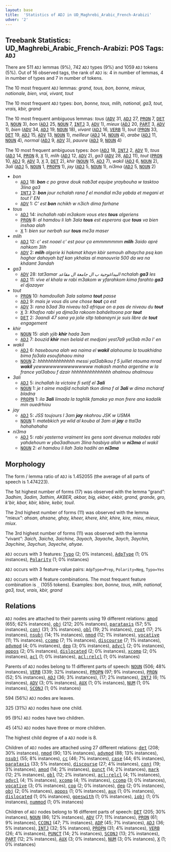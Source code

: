```yaml
---
layout: base
title:  'Statistics of ADJ in UD_Maghrebi_Arabic_French-Arabizi'
udver: '2'
---
```


## Treebank Statistics: UD_Maghrebi_Arabic_French-Arabizi: POS Tags: `ADJ`

There are 511 `ADJ` lemmas (9%), 742 `ADJ` types (9%) and 1059 `ADJ` tokens (5%).
Out of 16 observed tags, the rank of `ADJ` is: 4 in number of lemmas, 4 in number of types and 7 in number of tokens.

The 10 most frequent `ADJ` lemmas: <em>grand, tous, bon, bonne, mieux, nationale, bien, vrai, vivant, tout</em>

The 10 most frequent `ADJ` types:  <em>bon, bonne, tous, mlih, national, ga3, tout, vrais, kbir, grand</em>

The 10 most frequent ambiguous lemmas: <em>tous</em> (<tt><a href="qaf_arabizi-pos-ADV.html">ADV</a></tt> 31, <tt><a href="qaf_arabizi-pos-ADJ.html">ADJ</a></tt> 27, <tt><a href="qaf_arabizi-pos-PRON.html">PRON</a></tt> 7, <tt><a href="qaf_arabizi-pos-DET.html">DET</a></tt> 3, <tt><a href="qaf_arabizi-pos-NOUN.html">NOUN</a></tt> 3), <em>bon</em> (<tt><a href="qaf_arabizi-pos-ADJ.html">ADJ</a></tt> 25, <tt><a href="qaf_arabizi-pos-NOUN.html">NOUN</a></tt> 7, <tt><a href="qaf_arabizi-pos-INTJ.html">INTJ</a></tt> 3, <tt><a href="qaf_arabizi-pos-ADV.html">ADV</a></tt> 1), <em>mieux</em> (<tt><a href="qaf_arabizi-pos-ADJ.html">ADJ</a></tt> 20, <tt><a href="qaf_arabizi-pos-PART.html">PART</a></tt> 3, <tt><a href="qaf_arabizi-pos-ADV.html">ADV</a></tt> 1), <em>bien</em> (<tt><a href="qaf_arabizi-pos-ADV.html">ADV</a></tt> 34, <tt><a href="qaf_arabizi-pos-ADJ.html">ADJ</a></tt> 19, <tt><a href="qaf_arabizi-pos-NOUN.html">NOUN</a></tt> 18), <em>vivant</em> (<tt><a href="qaf_arabizi-pos-ADJ.html">ADJ</a></tt> 16, <tt><a href="qaf_arabizi-pos-VERB.html">VERB</a></tt> 1), <em>tout</em> (<tt><a href="qaf_arabizi-pos-PRON.html">PRON</a></tt> 33, <tt><a href="qaf_arabizi-pos-DET.html">DET</a></tt> 19, <tt><a href="qaf_arabizi-pos-ADJ.html">ADJ</a></tt> 15, <tt><a href="qaf_arabizi-pos-ADV.html">ADV</a></tt> 13, <tt><a href="qaf_arabizi-pos-NOUN.html">NOUN</a></tt> 1), <em>meilleur</em> (<tt><a href="qaf_arabizi-pos-ADJ.html">ADJ</a></tt> 14, <tt><a href="qaf_arabizi-pos-NOUN.html">NOUN</a></tt> 4), <em>arabe</em> (<tt><a href="qaf_arabizi-pos-ADJ.html">ADJ</a></tt> 11, <tt><a href="qaf_arabizi-pos-NOUN.html">NOUN</a></tt> 4), <em>normal</em> (<tt><a href="qaf_arabizi-pos-ADJ.html">ADJ</a></tt> 9, <tt><a href="qaf_arabizi-pos-ADV.html">ADV</a></tt> 3), <em>pauvre</em> (<tt><a href="qaf_arabizi-pos-ADJ.html">ADJ</a></tt> 9, <tt><a href="qaf_arabizi-pos-NOUN.html">NOUN</a></tt> 4)

The 10 most frequent ambiguous types:  <em>bon</em> (<tt><a href="qaf_arabizi-pos-ADJ.html">ADJ</a></tt> 18, <tt><a href="qaf_arabizi-pos-INTJ.html">INTJ</a></tt> 2, <tt><a href="qaf_arabizi-pos-ADV.html">ADV</a></tt> 1), <em>tous</em> (<tt><a href="qaf_arabizi-pos-ADJ.html">ADJ</a></tt> 14, <tt><a href="qaf_arabizi-pos-PRON.html">PRON</a></tt> 8, <tt><a href="qaf_arabizi-pos-X.html">X</a></tt> 1), <em>mlih</em> (<tt><a href="qaf_arabizi-pos-ADJ.html">ADJ</a></tt> 12, <tt><a href="qaf_arabizi-pos-ADV.html">ADV</a></tt> 2), <em>ga3</em> (<tt><a href="qaf_arabizi-pos-ADV.html">ADV</a></tt> 28, <tt><a href="qaf_arabizi-pos-ADJ.html">ADJ</a></tt> 11), <em>tout</em> (<tt><a href="qaf_arabizi-pos-PRON.html">PRON</a></tt> 10, <tt><a href="qaf_arabizi-pos-ADJ.html">ADJ</a></tt> 9, <tt><a href="qaf_arabizi-pos-ADV.html">ADV</a></tt> 3, <tt><a href="qaf_arabizi-pos-X.html">X</a></tt> 3, <tt><a href="qaf_arabizi-pos-DET.html">DET</a></tt> 2), <em>khir</em> (<tt><a href="qaf_arabizi-pos-NOUN.html">NOUN</a></tt> 15, <tt><a href="qaf_arabizi-pos-ADJ.html">ADJ</a></tt> 7), <em>wakil</em> (<tt><a href="qaf_arabizi-pos-ADJ.html">ADJ</a></tt> 6, <tt><a href="qaf_arabizi-pos-NOUN.html">NOUN</a></tt> 2), <em>3ali</em> (<tt><a href="qaf_arabizi-pos-ADJ.html">ADJ</a></tt> 5, <tt><a href="qaf_arabizi-pos-NOUN.html">NOUN</a></tt> 1, <tt><a href="qaf_arabizi-pos-PROPN.html">PROPN</a></tt> 1), <em>jay</em> (<tt><a href="qaf_arabizi-pos-ADJ.html">ADJ</a></tt> 5, <tt><a href="qaf_arabizi-pos-NOUN.html">NOUN</a></tt> 1), <em>ni3ma</em> (<tt><a href="qaf_arabizi-pos-ADJ.html">ADJ</a></tt> 5, <tt><a href="qaf_arabizi-pos-NOUN.html">NOUN</a></tt> 2)


* <em>bon</em>
  * <tt><a href="qaf_arabizi-pos-ADJ.html">ADJ</a></tt> 18: <em><b>bon</b> c po grave douk nab3at equipe yraybouha w tasktoo 3lina ga3</em>
  * <tt><a href="qaf_arabizi-pos-INTJ.html">INTJ</a></tt> 2: <em><b>bon</b> jour nchalah rana f el mondial m3a yabda et megani et tout l' EN</em>
  * <tt><a href="qaf_arabizi-pos-ADV.html">ADV</a></tt> 1: <em>C’ est <b>bon</b> nchikh w n3ich dima farhane</em>
* <em>tous</em>
  * <tt><a href="qaf_arabizi-pos-ADJ.html">ADJ</a></tt> 14: <em>inchallah rabi m3akom vous etes <b>tous</b> algeriens</em>
  * <tt><a href="qaf_arabizi-pos-PRON.html">PRON</a></tt> 8: <em>al hamdou li lah 3ala <b>tous</b> est esperons que <b>tous</b> va bien inshaa alah</em>
  * <tt><a href="qaf_arabizi-pos-X.html">X</a></tt> 1: <em>bien sur nerbah sur <b>tous</b> me3a maser</em>
* <em>mlih</em>
  * <tt><a href="qaf_arabizi-pos-ADJ.html">ADJ</a></tt> 12: <em>c' est noael c' est pour ça emmmmmmm <b>mlih</b> 3aido apré nahkom 3lih</em>
  * <tt><a href="qaf_arabizi-pos-ADV.html">ADV</a></tt> 2: <em><b>mlih</b> algerie ki hakmat khayn kbir semouh alhaycha psq kan haghar dahayah bzf kan ykhalas al manouvria 500 da wa na khdamt 3andah</em>
* <em>ga3</em>
  * <tt><a href="qaf_arabizi-pos-ADV.html">ADV</a></tt> 28: <em>tat3amar البيداغوجية ب ال جامعة ال مقاعد nchalah <b>ga3</b> les</em>
  * <tt><a href="qaf_arabizi-pos-ADJ.html">ADJ</a></tt> 11: <em>vive el khala w rabi m3akom w yfarahkom kima farahto <b>ga3</b> el djazayer</em>
* <em>tout</em>
  * <tt><a href="qaf_arabizi-pos-PRON.html">PRON</a></tt> 10: <em>hamdoullah 3ala salama <b>tout</b> passe</em>
  * <tt><a href="qaf_arabizi-pos-ADJ.html">ADJ</a></tt> 9: <em>mais je vous dis une chose <b>tout</b> ça est</em>
  * <tt><a href="qaf_arabizi-pos-ADV.html">ADV</a></tt> 3: <em>rana b3ad 3la niveau ta3 afrique on a pas de niveau du <b>tout</b></em>
  * <tt><a href="qaf_arabizi-pos-X.html">X</a></tt> 3: <em>Khafoo rabi ya djma3a rakoom bahdeltoona par <b>tout</b></em>
  * <tt><a href="qaf_arabizi-pos-DET.html">DET</a></tt> 2: <em>3aandi 47 sana ya jolie sltp tabanayni je suis libre de <b>tout</b> engagement</em>
* <em>khir</em>
  * <tt><a href="qaf_arabizi-pos-NOUN.html">NOUN</a></tt> 15: <em>alah yjib <b>khir</b> hada 3am</em>
  * <tt><a href="qaf_arabizi-pos-ADJ.html">ADJ</a></tt> 7: <em>bouzid <b>khir</b> men belaid et medjani yest7a9 yel3ab m3a l' en</em>
* <em>wakil</em>
  * <tt><a href="qaf_arabizi-pos-ADJ.html">ADJ</a></tt> 6: <em>hasebouna alah wa naima el <b>wakil</b> alahouma la touakhidna bima fa3ala esoufahaou mina</em>
  * <tt><a href="qaf_arabizi-pos-NOUN.html">NOUN</a></tt> 2: <em>hhhhhhhhhhhhhh messi yal3ablkou f 5 juillet ntouma mrad <b>wakil</b> yewwwwwwwwwwwwwww makash manha argentine w la france yal3abou f dzair hhhhhhhhhhhhhhh ahalmou ahalmouu</em>
* <em>3ali</em>
  * <tt><a href="qaf_arabizi-pos-ADJ.html">ADJ</a></tt> 5: <em>inchallah la victoire fi setif el <b>3ali</b></em>
  * <tt><a href="qaf_arabizi-pos-NOUN.html">NOUN</a></tt> 1: <em>je t aime madjid nchalah tkon dima f al <b>3ali</b> w dima mcharaf bladna</em>
  * <tt><a href="qaf_arabizi-pos-PROPN.html">PROPN</a></tt> 1: <em>ila <b>3ali</b> limada la taghlik famaka ya mon frere ana kadalik min ouedrhiou</em>
* <em>jay</em>
  * <tt><a href="qaf_arabizi-pos-ADJ.html">ADJ</a></tt> 5: <em>JSS toujours l 3am <b>jay</b> nkahrou JSK w USMA</em>
  * <tt><a href="qaf_arabizi-pos-NOUN.html">NOUN</a></tt> 1: <em>matebkich ya wlid al kouba al 3am al <b>jay</b> a ttal3a hahahahaha</em>
* <em>ni3ma</em>
  * <tt><a href="qaf_arabizi-pos-ADJ.html">ADJ</a></tt> 5: <em>rabi yasterna vraiment les gens sont devenus malades rabi yahdehoum w yba3adhoum 3lina hasbiya allah w <b>ni3ma</b> el wakil</em>
  * <tt><a href="qaf_arabizi-pos-NOUN.html">NOUN</a></tt> 2: <em>el hamdou li llah 3ala hadihi an <b>ni3ma</b></em>

## Morphology

The form / lemma ratio of `ADJ` is 1.452055 (the average of all parts of speech is 1.474223).

The 1st highest number of forms (17) was observed with the lemma “grand”: <em>3adhim, 3adim, 3athim, AKBER, akbar, big, ekber, ekbir, grand, grande, gro, k'bir, kbar, kbir, kbire, kebir, touil</em>.

The 2nd highest number of forms (11) was observed with the lemma “mieux”: <em>ahsan, ahsane, ghay, kheer, khere, khir, khire, kire, mieu, mieux, miux</em>.

The 3rd highest number of forms (11) was observed with the lemma “vivant”: <em>3aich, 3aicha, 3aichine, 3ayach, 3ayache, 3aych, 3aychin, 3aychine, 3aychun, 3ayeche, ahyae</em>.

`ADJ` occurs with 3 features: <tt><a href="qaf_arabizi-feat-Typo.html">Typo</a></tt> (2; 0% instances), <tt><a href="qaf_arabizi-feat-AdpType.html">AdpType</a></tt> (1; 0% instances), <tt><a href="qaf_arabizi-feat-Polarity.html">Polarity</a></tt> (1; 0% instances)

`ADJ` occurs with 3 feature-value pairs: `AdpType=Prep`, `Polarity=Neg`, `Typo=Yes`

`ADJ` occurs with 4 feature combinations.
The most frequent feature combination is `_` (1055 tokens).
Examples: <em>bon, bonne, tous, mlih, national, ga3, tout, vrais, kbir, grand</em>


## Relations

`ADJ` nodes are attached to their parents using 19 different relations: <tt><a href="qaf_arabizi-dep-amod.html">amod</a></tt> (655; 62% instances), <tt><a href="qaf_arabizi-dep-obj.html">obj</a></tt> (212; 20% instances), <tt><a href="qaf_arabizi-dep-parataxis.html">parataxis</a></tt> (57; 5% instances), <tt><a href="qaf_arabizi-dep-conj.html">conj</a></tt> (31; 3% instances), <tt><a href="qaf_arabizi-dep-obl.html">obl</a></tt> (19; 2% instances), <tt><a href="qaf_arabizi-dep-root.html">root</a></tt> (17; 2% instances), <tt><a href="qaf_arabizi-dep-nsubj.html">nsubj</a></tt> (14; 1% instances), <tt><a href="qaf_arabizi-dep-nmod.html">nmod</a></tt> (12; 1% instances), <tt><a href="qaf_arabizi-dep-vocative.html">vocative</a></tt> (11; 1% instances), <tt><a href="qaf_arabizi-dep-ccomp.html">ccomp</a></tt> (7; 1% instances), <tt><a href="qaf_arabizi-dep-discourse.html">discourse</a></tt> (7; 1% instances), <tt><a href="qaf_arabizi-dep-advmod.html">advmod</a></tt> (4; 0% instances), <tt><a href="qaf_arabizi-dep-dep.html">dep</a></tt> (3; 0% instances), <tt><a href="qaf_arabizi-dep-advcl.html">advcl</a></tt> (2; 0% instances), <tt><a href="qaf_arabizi-dep-appos.html">appos</a></tt> (2; 0% instances), <tt><a href="qaf_arabizi-dep-dislocated.html">dislocated</a></tt> (2; 0% instances), <tt><a href="qaf_arabizi-dep-xcomp.html">xcomp</a></tt> (2; 0% instances), <tt><a href="qaf_arabizi-dep-acl.html">acl</a></tt> (1; 0% instances), <tt><a href="qaf_arabizi-dep-acl-relcl.html">acl:relcl</a></tt> (1; 0% instances)

Parents of `ADJ` nodes belong to 11 different parts of speech: <tt><a href="qaf_arabizi-pos-NOUN.html">NOUN</a></tt> (506; 48% instances), <tt><a href="qaf_arabizi-pos-VERB.html">VERB</a></tt> (339; 32% instances), <tt><a href="qaf_arabizi-pos-PROPN.html">PROPN</a></tt> (97; 9% instances), <tt><a href="qaf_arabizi-pos-PRON.html">PRON</a></tt> (52; 5% instances), <tt><a href="qaf_arabizi-pos-ADJ.html">ADJ</a></tt> (36; 3% instances),  (17; 2% instances), <tt><a href="qaf_arabizi-pos-INTJ.html">INTJ</a></tt> (6; 1% instances), <tt><a href="qaf_arabizi-pos-ADV.html">ADV</a></tt> (3; 0% instances), <tt><a href="qaf_arabizi-pos-AUX.html">AUX</a></tt> (1; 0% instances), <tt><a href="qaf_arabizi-pos-NUM.html">NUM</a></tt> (1; 0% instances), <tt><a href="qaf_arabizi-pos-SCONJ.html">SCONJ</a></tt> (1; 0% instances)

594 (56%) `ADJ` nodes are leaves.

325 (31%) `ADJ` nodes have one child.

95 (9%) `ADJ` nodes have two children.

45 (4%) `ADJ` nodes have three or more children.

The highest child degree of a `ADJ` node is 8.

Children of `ADJ` nodes are attached using 27 different relations: <tt><a href="qaf_arabizi-dep-det.html">det</a></tt> (208; 30% instances), <tt><a href="qaf_arabizi-dep-nmod.html">nmod</a></tt> (90; 13% instances), <tt><a href="qaf_arabizi-dep-advmod.html">advmod</a></tt> (88; 13% instances), <tt><a href="qaf_arabizi-dep-nsubj.html">nsubj</a></tt> (55; 8% instances), <tt><a href="qaf_arabizi-dep-cc.html">cc</a></tt> (46; 7% instances), <tt><a href="qaf_arabizi-dep-case.html">case</a></tt> (44; 6% instances), <tt><a href="qaf_arabizi-dep-parataxis.html">parataxis</a></tt> (33; 5% instances), <tt><a href="qaf_arabizi-dep-discourse.html">discourse</a></tt> (27; 4% instances), <tt><a href="qaf_arabizi-dep-conj.html">conj</a></tt> (19; 3% instances), <tt><a href="qaf_arabizi-dep-amod.html">amod</a></tt> (14; 2% instances), <tt><a href="qaf_arabizi-dep-punct.html">punct</a></tt> (14; 2% instances), <tt><a href="qaf_arabizi-dep-mark.html">mark</a></tt> (12; 2% instances), <tt><a href="qaf_arabizi-dep-obl.html">obl</a></tt> (12; 2% instances), <tt><a href="qaf_arabizi-dep-acl-relcl.html">acl:relcl</a></tt> (4; 1% instances), <tt><a href="qaf_arabizi-dep-advcl.html">advcl</a></tt> (4; 1% instances), <tt><a href="qaf_arabizi-dep-xcomp.html">xcomp</a></tt> (4; 1% instances), <tt><a href="qaf_arabizi-dep-ccomp.html">ccomp</a></tt> (3; 0% instances), <tt><a href="qaf_arabizi-dep-vocative.html">vocative</a></tt> (3; 0% instances), <tt><a href="qaf_arabizi-dep-cop.html">cop</a></tt> (2; 0% instances), <tt><a href="qaf_arabizi-dep-dep.html">dep</a></tt> (2; 0% instances), <tt><a href="qaf_arabizi-dep-obj.html">obj</a></tt> (2; 0% instances), <tt><a href="qaf_arabizi-dep-appos.html">appos</a></tt> (1; 0% instances), <tt><a href="qaf_arabizi-dep-aux.html">aux</a></tt> (1; 0% instances), <tt><a href="qaf_arabizi-dep-dislocated.html">dislocated</a></tt> (1; 0% instances), <tt><a href="qaf_arabizi-dep-goeswith.html">goeswith</a></tt> (1; 0% instances), <tt><a href="qaf_arabizi-dep-iobj.html">iobj</a></tt> (1; 0% instances), <tt><a href="qaf_arabizi-dep-nummod.html">nummod</a></tt> (1; 0% instances)

Children of `ADJ` nodes belong to 16 different parts of speech: <tt><a href="qaf_arabizi-pos-DET.html">DET</a></tt> (205; 30% instances), <tt><a href="qaf_arabizi-pos-NOUN.html">NOUN</a></tt> (86; 12% instances), <tt><a href="qaf_arabizi-pos-ADV.html">ADV</a></tt> (77; 11% instances), <tt><a href="qaf_arabizi-pos-PRON.html">PRON</a></tt> (61; 9% instances), <tt><a href="qaf_arabizi-pos-CCONJ.html">CCONJ</a></tt> (47; 7% instances), <tt><a href="qaf_arabizi-pos-ADP.html">ADP</a></tt> (45; 7% instances), <tt><a href="qaf_arabizi-pos-ADJ.html">ADJ</a></tt> (36; 5% instances), <tt><a href="qaf_arabizi-pos-INTJ.html">INTJ</a></tt> (32; 5% instances), <tt><a href="qaf_arabizi-pos-PROPN.html">PROPN</a></tt> (31; 4% instances), <tt><a href="qaf_arabizi-pos-VERB.html">VERB</a></tt> (26; 4% instances), <tt><a href="qaf_arabizi-pos-PUNCT.html">PUNCT</a></tt> (14; 2% instances), <tt><a href="qaf_arabizi-pos-SCONJ.html">SCONJ</a></tt> (13; 2% instances), <tt><a href="qaf_arabizi-pos-PART.html">PART</a></tt> (12; 2% instances), <tt><a href="qaf_arabizi-pos-AUX.html">AUX</a></tt> (3; 0% instances), <tt><a href="qaf_arabizi-pos-NUM.html">NUM</a></tt> (3; 0% instances), <tt><a href="qaf_arabizi-pos-X.html">X</a></tt> (1; 0% instances)

